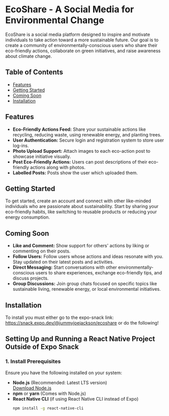 # EcoShare - A Social Media for Environmental Change

EcoShare is a social media platform designed to inspire and motivate individuals to take action toward a more sustainable future. Our goal is to create a community of environmentally-conscious users who share their eco-friendly actions, collaborate on green initiatives, and raise awareness about climate change.

## Table of Contents

- [Features](#features)
- [Getting Started](#getting-started)
- [Coming Soon](#coming-soon)
- [Installation](#installation)




## Features

- **Eco-Friendly Actions Feed:** Share your sustainable actions like recycling, reducing waste, using renewable energy, and planting trees.
- **User Authentication:** Secure login and registration system to store user log-ins.
- **Photo Upload Support:** Attach images to each eco-action post to showcase initiative visually.
- **Post Eco-Friendly Actions:** Users can post descriptions of their eco-friendly actions along with photos.
- **Labelled Posts:** Posts show the user which uploaded them.





## Getting Started

To get started, create an account and connect with other like-minded individuals who are passionate about sustainability. Start by sharing your eco-friendly habits, like switching to reusable products or reducing your energy consumption.




## Coming Soon
- **Like and Comment:** Show support for others' actions by liking or commenting on their posts.
- **Follow Users:** Follow users whose actions and ideas resonate with you. Stay updated on their latest posts and activities.
-  **Direct Messaging:** Start conversations with other environmentally-conscious users to share experiences, exchange eco-friendly tips, and discuss projects.
- **Group Discussions:** Join group chats focused on specific topics like sustainable living, renewable energy, or local environmental initiatives.




## Installation
To install you must either go to the expo-snack link: https://snack.expo.dev/@jummyjoejackson/ecoshare or do the following!

## Setting Up and Running a React Native Project Outside of Expo Snack

### 1. **Install Prerequisites**
Ensure you have the following installed on your system:
- **Node.js** (Recommended: Latest LTS version)  
  [Download Node.js](https://nodejs.org/)
- **npm** or **yarn** (Comes with Node.js)
- **React Native CLI** (if using React Native CLI instead of Expo)
  ```bash
  npm install -g react-native-cli



